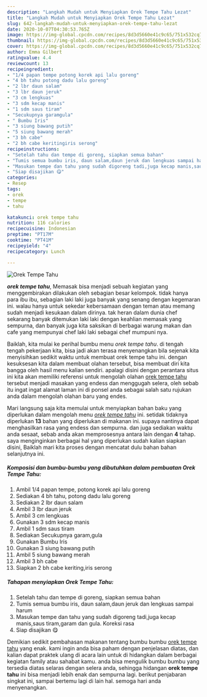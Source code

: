 ```yaml
---
description: "Langkah Mudah untuk Menyiapkan Orek Tempe Tahu Lezat"
title: "Langkah Mudah untuk Menyiapkan Orek Tempe Tahu Lezat"
slug: 642-langkah-mudah-untuk-menyiapkan-orek-tempe-tahu-lezat
date: 2020-10-07T04:30:53.765Z
image: https://img-global.cpcdn.com/recipes/8d3d5660e41c9c65/751x532cq70/orek-tempe-tahu-foto-resep-utama.jpg
thumbnail: https://img-global.cpcdn.com/recipes/8d3d5660e41c9c65/751x532cq70/orek-tempe-tahu-foto-resep-utama.jpg
cover: https://img-global.cpcdn.com/recipes/8d3d5660e41c9c65/751x532cq70/orek-tempe-tahu-foto-resep-utama.jpg
author: Emma Gilbert
ratingvalue: 4.4
reviewcount: 13
recipeingredient:
- "1/4 papan tempe potong korek api lalu goreng"
- "4 bh tahu potong dadu lalu goreng"
- "2 lbr daun salam"
- "3 lbr daun jeruk"
- "3 cm lengkuas"
- "3 sdm kecap manis"
- "1 sdm saus tiram"
- "Secukupnya garamgula"
- " Bumbu Iris"
- "3 siung bawang putih"
- "5 siung bawang merah"
- "3 bh cabe"
- "2 bh cabe keritingiris serong"
recipeinstructions:
- "Setelah tahu dan tempe di goreng, siapkan semua bahan"
- "Tumis semua bumbu iris, daun salam,daun jeruk dan lengkuas sampai harum"
- "Masukan tempe dan tahu yang sudah digoreng tadi,juga kecap manis,saus tiram,garam dan gula. Koreksi rasa"
- "Siap disajikan 😋"
categories:
- Resep
tags:
- orek
- tempe
- tahu

katakunci: orek tempe tahu 
nutrition: 116 calories
recipecuisine: Indonesian
preptime: "PT17M"
cooktime: "PT41M"
recipeyield: "4"
recipecategory: Lunch

---
```



![Orek Tempe Tahu](https://img-global.cpcdn.com/recipes/8d3d5660e41c9c65/751x532cq70/orek-tempe-tahu-foto-resep-utama.jpg)

<b><i>orek tempe tahu</i></b>, Memasak bisa menjadi sebuah kegiatan yang menggembirakan dilakukan oleh sebagian besar kelompok. tidak hanya para ibu ibu, sebagian laki laki juga banyak yang senang dengan kegemaran ini. walau hanya untuk sekedar kebersamaan dengan teman atau memang sudah menjadi kesukaan dalam dirinya. tak heran dalam dunia chef sekarang banyak ditemukan laki laki dengan keahlian memasak yang sempurna, dan banyak juga kita saksikan di berbagai warung makan dan cafe yang mempunyai chef laki laki sebagai chef mumpuni nya.



Baiklah, kita mulai ke perihal bumbu menu <i>orek tempe tahu</i>. di tengah tengah pekerjaan kita, bisa jadi akan terasa menyenangkan bila sejenak kita menyisihkan sedikit waktu untuk membuat orek tempe tahu ini. dengan kesuksesan kita dalam membuat olahan tersebut, bisa membuat diri kita bangga oleh hasil menu kalian sendiri. apalagi disini dengan perantara situs ini kita akan memiliki referensi untuk mengolah olahan <u>orek tempe tahu</u> tersebut menjadi masakan yang endess dan menggugah selera, oleh sebab itu ingat ingat alamat laman ini di ponsel anda sebagai salah satu rujukan anda dalam mengolah olahan baru yang endes.


Mari langsung saja kita memulai untuk menyiapkan bahan baku yang diperlukan dalam mengolah menu <u><i>orek tempe tahu</i></u> ini. setidak tidaknya diperlukan <b>13</b> bahan yang diperlukan di makanan ini. supaya nantinya dapat menghasilkan rasa yang endess dan sempurna. dan juga sediakan waktu anda sesaat, sebab anda akan memprosesnya antara lain dengan <b>4</b> tahap. saya menginginkan berbagai hal yang diperlukan sudah kalian siapkan disini, Baiklah mari kita proses dengan mencatat dulu bahan bahan selanjutnya ini.

<!--inarticleads1-->

##### Komposisi dan bumbu-bumbu yang dibutuhkan dalam pembuatan Orek Tempe Tahu:

1. Ambil 1/4 papan tempe, potong korek api lalu goreng
1. Sediakan 4 bh tahu, potong dadu lalu goreng
1. Sediakan 2 lbr daun salam
1. Ambil 3 lbr daun jeruk
1. Ambil 3 cm lengkuas
1. Gunakan 3 sdm kecap manis
1. Ambil 1 sdm saus tiram
1. Sediakan Secukupnya garam,gula
1. Gunakan  Bumbu Iris
1. Gunakan 3 siung bawang putih
1. Ambil 5 siung bawang merah
1. Ambil 3 bh cabe
1. Siapkan 2 bh cabe keriting,iris serong




<!--inarticleads2-->

##### Tahapan menyiapkan Orek Tempe Tahu:

1. Setelah tahu dan tempe di goreng, siapkan semua bahan
1. Tumis semua bumbu iris, daun salam,daun jeruk dan lengkuas sampai harum
1. Masukan tempe dan tahu yang sudah digoreng tadi,juga kecap manis,saus tiram,garam dan gula. Koreksi rasa
1. Siap disajikan 😋




Demikian sedikit pembahasan makanan tentang bumbu bumbu <u>orek tempe tahu</u> yang enak. kami ingin anda bisa paham dengan penjelasan diatas, dan kalian dapat praktek ulang di acara lain untuk di hidangkan dalam berbagai kegiatan family atau sahabat kamu. anda bisa mengulik bumbu bumbu yang tersedia diatas selaras dengan selera anda, sehingga hidangan <b>orek tempe tahu</b> ini bisa menjadi lebih enak dan sempurna lagi. berikut penjabaran singkat ini, sampai bertemu lagi di lain hal. semoga hari anda menyenangkan.
